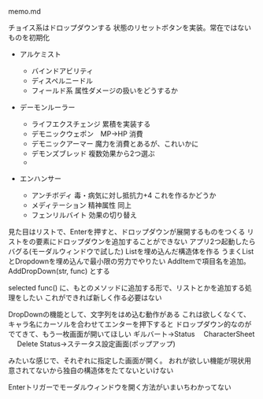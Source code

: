 memo.md

チョイス系はドロップダウンする
状態のリセットボタンを実装。常在ではないものを初期化

- アルケミスト
    - バインドアビリティ
    - ディスペルニードル
    - フィールド系 属性ダメージの扱いをどうするか

- デーモンルーラー
    - ライフエクスチェンジ 累積を実装する
    - デモニックウェポン　MP->HP 消費
    - デモニックアーマー 魔力を消費とあるが、これいかに
    - デモンズブレッド 複数効果から2つ選ぶ
    - 
- エンハンサー
    - アンチボディ 毒・病気に対し抵抗力+4 これを作るかどうか
    - メディテーション 精神属性 同上
    - フェンリルバイト 効果の切り替え

 見た目はリストで、Enterを押すと、ドロップダウンが展開するものをつくる
 リストをの要素にドロップダウンを追加することができない
 アプリ2つ起動したらバグる(モーダルウィンドウで試した)
 Listを埋め込んだ構造体を作る
 うまくListとDropdownを埋め込んで最小限の労力でやりたい
 AddItemで項目名を追加。AddDropDown(str, func) とする
 
 selected func() に、もとのメソッドに追加する形で、リストとかを追加する処理をしたい
 これができれば新しく作る必要はない
 
 DropDownの機能として、文字列をはめ込む動作がある
 これは欲しくなくて、キャラ名にカーソルを合わせてエンターを押下すると
 ドロップダウン的なのがでてきて、もう一枚画面が開いてほしい
 ギルバート→Status
 			 　CharacterSheet
 			　 Delete
 Status→ステータス設定画面(ポップアップ)
 
 
 
 みたいな感じで、それぞれに指定した画面が開く。
 おれが欲しい機能が現状用意されてないから独自の構造体をたてないといけない
 
 Enterトリガーでモーダルウィンドウを開く方法がいまいちわかってない
 